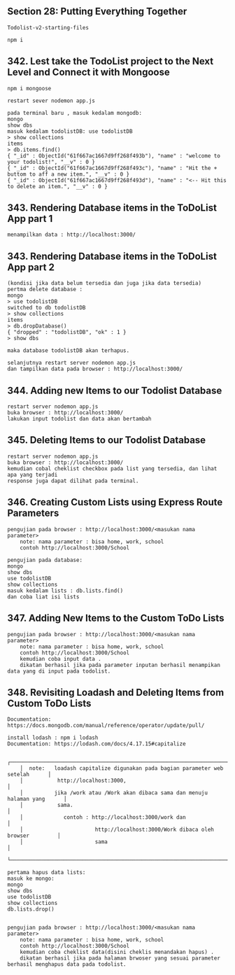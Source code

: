 ## Section 28: Putting Everything Together

    Todolist-v2-starting-files

    npm i

## 342. Lest take the TodoList project to the Next Level and Connect it with Mongoose

    npm i mongoose

    restart sever nodemon app.js

    pada terminal baru , masuk kedalam mongodb:
    mongo
    show dbs
    masuk kedalam todolistDB: use todolistDB
    > show collections
    items
    > db.items.find()
    { "_id" : ObjectId("61f667ac1667d9ff268f493b"), "name" : "welcome to your todolist!", "__v" : 0 }
    { "_id" : ObjectId("61f667ac1667d9ff268f493c"), "name" : "Hit the + buttom to aff a new item.", "__v" : 0 }
    { "_id" : ObjectId("61f667ac1667d9ff268f493d"), "name" : "<-- Hit this to delete an item.", "__v" : 0 }

## 343. Rendering Database items in the ToDoList App part 1

    menampilkan data : http://localhost:3000/

## 343. Rendering Database items in the ToDoList App part 2

    (kondisi jika data belum tersedia dan juga jika data tersedia)
    pertma delete database :
    mongo
    > use todolistDB
    switched to db todolistDB
    > show collections
    items
    > db.dropDatabase()
    { "dropped" : "todolistDB", "ok" : 1 }
    > show dbs

    maka database todolistDB akan terhapus.

    selanjutnya restart server nodemon app.js
    dan tampilkan data pada browser : http://localhost:3000/

## 344. Adding new Items to our Todolist Database

    restart server nodemon app.js
    buka browser : http://localhost:3000/
    lakukan input todolist dan data akan bertambah

## 345. Deleting Items to our Todolist Database

    restart server nodemon app.js
    buka browser : http://localhost:3000/
    kemudian cobal cheklist checkbox pada list yang tersedia, dan lihat apa yang terjadi
    response juga dapat dilihat pada terminal.

## 346. Creating Custom Lists using Express Route Parameters

    pengujian pada browser : http://localhost:3000/<masukan nama parameter>
        note: nama parameter : bisa home, work, school
        contoh http://localhost:3000/School

    pengujian pada database:
    mongo
    show dbs
    use todolistDB
    show collections
    masuk kedalam lists : db.lists.find()
    dan coba liat isi lists

## 347. Adding New Items to the Custom ToDo Lists

    pengujian pada browser : http://localhost:3000/<masukan nama parameter>
        note: nama parameter : bisa home, work, school
        contoh http://localhost:3000/School
        kemudian coba input data .
        dikatan berhasil jika pada parameter inputan berhasil menampikan data yang di input pada todolist.

## 348. Revisiting Loadash and Deleting Items from Custom ToDo Lists

    Documentation: https://docs.mongodb.com/manual/reference/operator/update/pull/

    install lodash : npm i lodash
    Documentation: https://lodash.com/docs/4.17.15#capitalize

        ┌──────────────────────────────────────────────────────────────────────────────┐
        │  note:   loadash capitalize digunakan pada bagian parameter web setelah      │
        │           http://localhost:3000,                                             │
        │          jika /work atau /Work akan dibaca sama dan menuju halaman yang      │
        │           sama.                                                              │
        │             contoh : http://localhost:3000/work dan                          │
        │                       http://localhost:3000/Work dibaca oleh browser         │
        │                       sama                                                   │
        └──────────────────────────────────────────────────────────────────────────────┘

    pertama hapus data lists:
    masuk ke mongo:
    mongo
    show dbs
    use todolistDB
    show collections
    db.lists.drop()


    pengujian pada browser : http://localhost:3000/<masukan nama parameter>
        note: nama parameter : bisa home, work, school
        contoh http://localhost:3000/School
        kemudian coba cheklist data(disini cheklis menandakan hapus) .
        dikatan berhasil jika pada halaman brwoser yang sesuai parameter berhasil menghapus data pada todolist.

